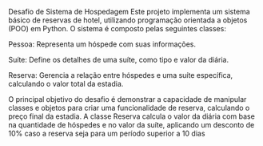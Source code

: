 Desafio de Sistema de Hospedagem
Este projeto implementa um sistema básico de reservas de hotel, utilizando programação orientada a objetos (POO) em Python. O sistema é composto pelas seguintes classes:

Pessoa: Representa um hóspede com suas informações.

Suíte: Define os detalhes de uma suíte, como tipo e valor da diária.

Reserva: Gerencia a relação entre hóspedes e uma suíte específica, calculando o valor total da estadia.

O principal objetivo do desafio é demonstrar a capacidade de manipular classes e objetos para criar uma funcionalidade de reserva, calculando o preço final da estadia. A classe Reserva calcula o valor da diária com base na quantidade de hóspedes e no valor da suíte, aplicando um desconto de 10% caso a reserva seja para um período superior a 10 dias
